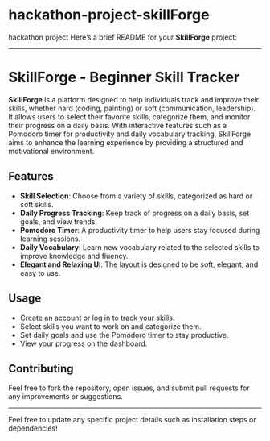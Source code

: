 # hackathon-project-skillForge
hackathon project
Here’s a brief README for your **SkillForge** project:

---

# SkillForge - Beginner Skill Tracker

**SkillForge** is a platform designed to help individuals track and improve their skills, whether hard (coding, painting) or soft (communication, leadership). It allows users to select their favorite skills, categorize them, and monitor their progress on a daily basis. With interactive features such as a Pomodoro timer for productivity and daily vocabulary tracking, SkillForge aims to enhance the learning experience by providing a structured and motivational environment.

## Features

- **Skill Selection**: Choose from a variety of skills, categorized as hard or soft skills.
- **Daily Progress Tracking**: Keep track of progress on a daily basis, set goals, and view trends.
- **Pomodoro Timer**: A productivity timer to help users stay focused during learning sessions.
- **Daily Vocabulary**: Learn new vocabulary related to the selected skills to improve knowledge and fluency.
- **Elegant and Relaxing UI**: The layout is designed to be soft, elegant, and easy to use.

## Usage

- Create an account or log in to track your skills.
- Select skills you want to work on and categorize them.
- Set daily goals and use the Pomodoro timer to stay productive.
- View your progress on the dashboard.

## Contributing

Feel free to fork the repository, open issues, and submit pull requests for any improvements or suggestions.


---

Feel free to update any specific project details such as installation steps or dependencies!
